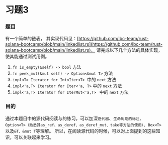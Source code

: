 # 习题3

### 题目
有一个简单的链表，
其实现代码见：[https://github.com/lbc-team/rust-solana-bootcamp/blob/main/linkedlist.rs](https://github.com/lbc-team/rust-solana-bootcamp/blob/main/linkedlist.rs)，
请完成以下几个方法的具体实现，使其能通过测试用例。
1. `fn is_empty(&self) -> bool` 方法
2. `fn peek_mut(&mut self) -> Option<&mut T>` 方法
3. `impl<T> Iterator for IntoIter<T> `中的 `next` 方法
4. `impl<'a,T> Iterator for Iter<'a, T>` 中的 `next` 方法
5. `impl<'a,T> Iterator for IterMut<'a,T> ` 中的 `next` 方法

### 目的
通过本题目中的源代码阅读与的练习，可以加深`迭代器`、`生命周期的标注`、`Option<T>（熟悉其as_ref、as_deref、as_deref_mut、take等方法的使用）`、`Box<T>`以及`&T、&mut T`等理解。
所以，在阅读源代码的时候，可以对上面提到的这些知识，可以关联起来学习。
